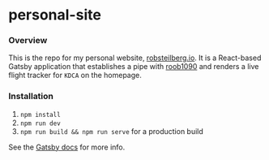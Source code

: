 # personal-site

### Overview

This is the repo for my personal website, [robsteilberg.io](https://www.robsteilberg.io/). It is a React-based Gatsby application that establishes a pipe with [roob1090](https://github.com/r00b/roob1090) and renders a live flight tracker for `KDCA` on the homepage.

### Installation

1. `npm install`
2. `npm run dev`
3. `npm run build && npm run serve` for a production build

See the [Gatsby docs](https://www.gatsbyjs.com/docs/) for more info.
